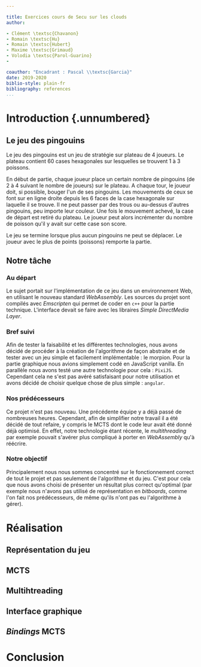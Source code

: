 ```yaml
---

title: Exercices cours de Secu sur les clouds
author:

- Clément \textsc{Chavanon}
- Romain \textsc{Hu}
- Romain \textsc{Hubert}
- Maxime \textsc{Grimaud}
- Volodia \textsc{Parol-Guarino}
-

coauthor: "Encadrant : Pascal \\textsc{Garcia}"
date: 2019-2020
biblio-style: plain-fr
bibliography: references
...
```


# Introduction {.unnumbered}

## Le jeu des pingouins

Le jeu des pingouins est un jeu de stratégie sur plateau de 4 joueurs. Le plateau contient 60 cases hexagonales sur lesquelles se trouvent 1 à 3 poissons.

En début de partie, chaque joueur place un certain nombre de pingouins (de 2 à 4 suivant le nombre de joueurs) sur le plateau. A chaque tour, le joueur doit, si possible, bouger l'un de ses pingouins. Les mouvements de ceux se font sur en ligne droite depuis les 6 faces de la case hexagonale sur laquelle il se trouve. Il ne peut passer par des trous ou au-dessus d'autres pingouins, peu importe leur couleur. Une fois le mouvement achevé, la case de départ est retiré du plateau. Le joueur peut alors incrémenter du nombre de poisson qu'il y avait sur cette case son score.

Le jeu se termine lorsque plus aucun pingouins ne peut se déplacer. Le joueur avec le plus de points (poissons) remporte la partie.

## Notre tâche

### Au départ

Le sujet portait sur l'implémentation de ce jeu dans un environnement Web, en utilisant le nouveau standard _WebAssembly_. Les sources du projet sont compilés avec _Emscripten_ qui permet de coder en `c++` pour la partie technique. L'interface devait se faire avec les libraires _Simple DirectMedia Layer_.

### Bref suivi

Afin de tester la faisabilité et les différentes technologies, nous avons décidé de procéder à la création de l'algorithme de façon abstraite et de tester avec un jeu simple et facilement implémentable : le morpion. Pour la partie graphique nous avions simplement codé en JavaScript vanilla. En parallèle nous avons testé une autre technologie pour cela : `PixiJS`. Cependant cela ne s'est pas avéré satisfaisant pour notre utilisation et avons décidé de choisir quelque chose de plus simple : `angular`.

### Nos prédécesseurs

Ce projet n'est pas nouveau. Une précédente équipe y a déjà passé de nombreuses heures. Cependant, afin de simplifier notre travail il a été décidé de tout refaire, y compris le MCTS dont le code leur avait été donné déjà optimisé. En effet, notre technologie étant récente, le _multithreading_ par exemple pouvait s'avérer plus compliqué à porter en _WebAssembly_ qu'à réécrire.

### Notre objectif

Principalement nous nous sommes concentré sur le fonctionnement correct de tout le projet et pas seulement de l'algorithme et du jeu. C'est pour cela que nous avons choisi de présenter un résultat plus correct qu'optimal (par exemple nous n'avons pas utilisé de représentation en _bitboards_, comme l'on fait nos prédécesseurs, de même qu'ils n'ont pas eu l'algorithme à gérer).

# Réalisation

## Représentation du jeu

## MCTS

## Multihtreading

## Interface graphique

## _Bindings_ MCTS

# Conclusion
